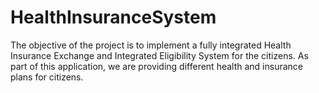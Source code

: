 # HealthInsuranceSystem
The objective of the project is to implement a fully integrated Health Insurance Exchange and Integrated Eligibility System for the citizens. As part of this application, we are providing different health and insurance plans for citizens.

